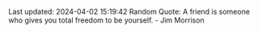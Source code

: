 Last updated: 2024-04-02 15:19:42
Random Quote: A friend is someone who gives you total freedom to be yourself. - Jim Morrison